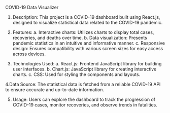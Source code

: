 COVID-19 Data Visualizer

 1. Description: This project is a COVID-19 dashboard built using React.js, designed to visualize statistical data related to the COVID-19 pandemic.

 2. Features:
       a. Interactive charts: Utilizes charts to display total cases, recoveries, and deaths over time.
       b. Data visualization: Presents pandemic statistics in an intuitive and informative manner.
       c. Responsive design: Ensures compatibility with various screen sizes for easy access across devices.

 3. Technologies Used:
       a. React.js: Frontend JavaScript library for building user interfaces.
       b. Chart.js: JavaScript library for creating interactive charts.
       c. CSS: Used for styling the components and layouts.

 4.Data Source: The statistical data is fetched from a reliable COVID-19 API to ensure accurate and up-to-date information.

 5. Usage: Users can explore the dashboard to track the progression of COVID-19 cases, monitor recoveries, and observe trends in fatalities.
